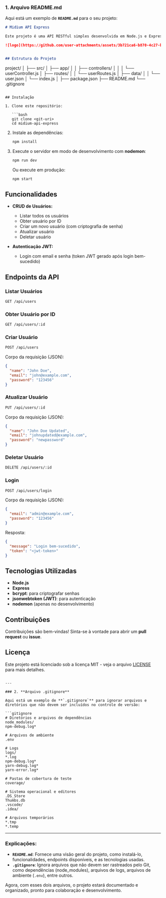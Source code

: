 


### 1. **Arquivo README.md**

Aqui está um exemplo de **`README.md`** para o seu projeto:

```markdown
# Midium API Express

Este projeto é uma API RESTful simples desenvolvida em Node.js e Express. A API realiza operações CRUD (Create, Read, Update, Delete) em usuários armazenados em um arquivo JSON (`user.json`). A autenticação de login é feita com JWT (JSON Web Token), e as senhas são criptografadas com bcrypt.

![logo](https://github.com/user-attachments/assets/3b721ca6-b870-4c27-b34e-3d545f9c2770)


## Estrutura do Projeto

```
project/
│
├── src/
│   ├── app/
│   │   ├── controllers/
│   │   │   └── userController.js
│   ├── routes/
│   │   └── userRoutes.js
│   ├── data/
│   │   └── user.json
│   └── index.js
│
├── package.json
├── README.md
└── .gitignore
```

## Instalação

1. Clone este repositório:

   ```bash
   git clone <git-uri>
   cd midium-api-express
   ```

2. Instale as dependências:

   ```bash
   npm install
   ```

3. Execute o servidor em modo de desenvolvimento com **nodemon**:

   ```bash
   npm run dev
   ```

   Ou execute em produção:

   ```bash
   npm start
   ```

## Funcionalidades

- **CRUD de Usuários:**
  - Listar todos os usuários
  - Obter usuário por ID
  - Criar um novo usuário (com criptografia de senha)
  - Atualizar usuário
  - Deletar usuário

- **Autenticação JWT:**
  - Login com email e senha (token JWT gerado após login bem-sucedido)

## Endpoints da API

### Listar Usuários

```bash
GET /api/users
```

### Obter Usuário por ID

```bash
GET /api/users/:id
```

### Criar Usuário

```bash
POST /api/users
```
Corpo da requisição (JSON):
```json
{
  "name": "John Doe",
  "email": "john@example.com",
  "password": "123456"
}
```

### Atualizar Usuário

```bash
PUT /api/users/:id
```
Corpo da requisição (JSON):
```json
{
  "name": "John Doe Updated",
  "email": "johnupdated@example.com",
  "password": "newpassword"
}
```

### Deletar Usuário

```bash
DELETE /api/users/:id
```

### Login

```bash
POST /api/users/login
```
Corpo da requisição (JSON):
```json
{
  "email": "admin@example.com",
  "password": "123456"
}
```
Resposta:
```json
{
  "message": "Login bem-sucedido",
  "token": "<jwt-token>"
}
```

## Tecnologias Utilizadas

- **Node.js**
- **Express**
- **bcrypt**: para criptografar senhas
- **jsonwebtoken (JWT)**: para autenticação
- **nodemon** (apenas no desenvolvimento)

## Contribuições

Contribuições são bem-vindas! Sinta-se à vontade para abrir um **pull request** ou **issue**.

## Licença

Este projeto está licenciado sob a licença MIT - veja o arquivo [LICENSE](LICENSE) para mais detalhes.
```

---

### 2. **Arquivo .gitignore**

Aqui está um exemplo de **`.gitignore`** para ignorar arquivos e diretórios que não devem ser incluídos no controle de versão:

```gitignore
# Diretórios e arquivos de dependências
node_modules/
npm-debug.log*

# Arquivos de ambiente
.env

# Logs
logs/
*.log
npm-debug.log*
yarn-debug.log*
yarn-error.log*

# Pastas de cobertura de teste
coverage/

# Sistema operacional e editores
.DS_Store
Thumbs.db
.vscode/
.idea/

# Arquivos temporários
*.tmp
*.temp
```

---

### Explicações:

- **`README.md`**: Fornece uma visão geral do projeto, como instalá-lo, funcionalidades, endpoints disponíveis, e as tecnologias usadas.
- **`.gitignore`**: Ignora arquivos que não devem ser rastreados pelo Git, como dependências (node_modules), arquivos de logs, arquivos de ambiente (`.env`), entre outros.

Agora, com esses dois arquivos, o projeto estará documentado e organizado, pronto para colaboração e desenvolvimento.